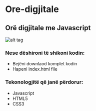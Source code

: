 # Ore-digjitale
## Orë digjitale me Javascript
![alt tag](https://www.bing.com/images/blob?bcid=RJvGKmLoFl8BPQ "Description goes here")


### Nese dëshironi të shikoni kodin:
- Bejëni downlaod komplet kodin
- Hapeni index.html file

### Tekonologjitë që janë përdorur:
- Javascript
- HTML5
- CSS3

